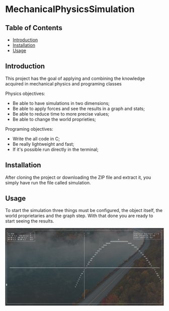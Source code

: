 # MechanicalPhysicsSimulation

## Table of Contents

- [Introduction](#introduction)
- [Installation](#installation)
- [Usage](#usage)

## Introduction
This project has the goal of applying and combining the knowledge acquired in mechanical physics and programing classes

<p>
  Physics objectives:
  <ul>
    <li>Be able to have simulations in two dimensions;</li>
    <li>Be able to apply forces and see the results in a graph and stats;</li>
    <li>Be able to reduce time to more precise values;</li>
    <li>Be able to change the world proprieties;</li>
  </ul>
</p>

<p>
  Programing objectives:
  <ul>
    <li>Write the all code in C;</li>
    <li>Be really lightweight and fast;</li>
    <li>If it's possible run directly in the terminal;</li>
  </ul>
</p>

## Installation

After cloning the project or downloading the ZIP file and extract it, you simply have run the file called simulation.

## Usage

To start the simulation three things must be configured, the object itself, the world proprietaries and the graph step.
With that done you are ready to start seeing the results.

![Result](https://github.com/IIIP4CH3C0III/MechanicalPhysicsSimulation/blob/main/images/release_looking.png)
